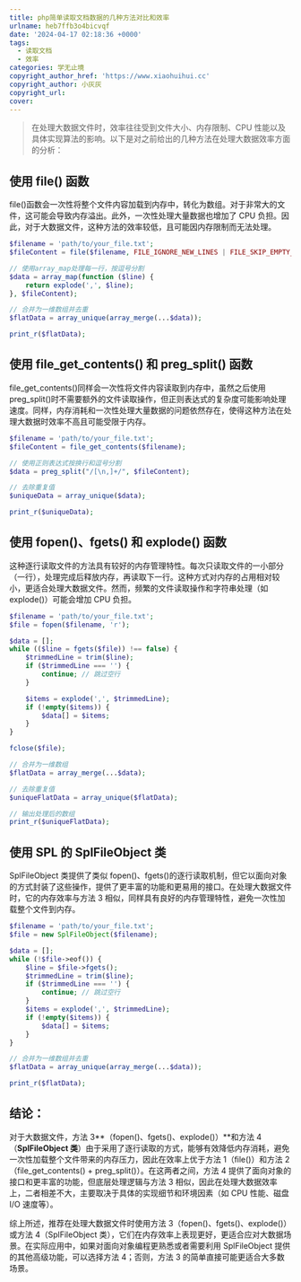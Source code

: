 ```yaml
---
title: php简单读取文档数据的几种方法对比和效率
urlname: heb7ffb3o4bicvqf
date: '2024-04-17 02:18:36 +0000'
tags:
  - 读取文档
  - 效率
categories: 学无止境
copyright_author_href: 'https://www.xiaohuihui.cc'
copyright_author: 小灰灰
copyright_url:
cover:
---
```


> 在处理大数据文件时，效率往往受到文件大小、内存限制、CPU 性能以及具体实现算法的影响。以下是对之前给出的几种方法在处理大数据效率方面的分析：

## 使用 file() 函数

file()函数会一次性将整个文件内容加载到内存中，转化为数组。对于非常大的文件，这可能会导致内存溢出。此外，一次性处理大量数据也增加了 CPU 负担。因此，对于大数据文件，这种方法的效率较低，且可能因内存限制而无法处理。

```php
$filename = 'path/to/your_file.txt';
$fileContent = file($filename, FILE_IGNORE_NEW_LINES | FILE_SKIP_EMPTY_LINES); // 去除换行符并忽略空行

// 使用array_map处理每一行，按逗号分割
$data = array_map(function ($line) {
    return explode(',', $line);
}, $fileContent);

// 合并为一维数组并去重
$flatData = array_unique(array_merge(...$data));

print_r($flatData);
```

## 使用 file_get_contents() 和 preg_split() 函数

file_get_contents()同样会一次性将文件内容读取到内存中，虽然之后使用 preg_split()时不需要额外的文件读取操作，但正则表达式的复杂度可能影响处理速度。同样，内存消耗和一次性处理大量数据的问题依然存在，使得这种方法在处理大数据时效率不高且可能受限于内存。

```php
$filename = 'path/to/your_file.txt';
$fileContent = file_get_contents($filename);

// 使用正则表达式按换行和逗号分割
$data = preg_split("/[\n,]+/", $fileContent);

// 去除重复值
$uniqueData = array_unique($data);

print_r($uniqueData);

```

## 使用 fopen()、fgets() 和 explode() 函数

这种逐行读取文件的方法具有较好的内存管理特性。每次只读取文件的一小部分（一行），处理完成后释放内存，再读取下一行。这种方式对内存的占用相对较小，更适合处理大数据文件。然而，频繁的文件读取操作和字符串处理（如 explode()）可能会增加 CPU 负担。

```php
$filename = 'path/to/your_file.txt';
$file = fopen($filename, 'r');

$data = [];
while (($line = fgets($file)) !== false) {
    $trimmedLine = trim($line);
    if ($trimmedLine === '') {
        continue; // 跳过空行
    }

    $items = explode(',', $trimmedLine);
    if (!empty($items)) {
        $data[] = $items;
    }
}

fclose($file);

// 合并为一维数组
$flatData = array_merge(...$data);

// 去除重复值
$uniqueFlatData = array_unique($flatData);

// 输出处理后的数组
print_r($uniqueFlatData);

```

## 使用 SPL 的 SplFileObject 类

SplFileObject 类提供了类似 fopen()、fgets()的逐行读取机制，但它以面向对象的方式封装了这些操作，提供了更丰富的功能和更易用的接口。在处理大数据文件时，它的内存效率与方法 3 相似，同样具有良好的内存管理特性，避免一次性加载整个文件到内存。

```php
$filename = 'path/to/your_file.txt';
$file = new SplFileObject($filename);

$data = [];
while (!$file->eof()) {
    $line = $file->fgets();
    $trimmedLine = trim($line);
    if ($trimmedLine === '') {
        continue; // 跳过空行
    }
    $items = explode(',', $trimmedLine);
    if (!empty($items)) {
        $data[] = $items;
    }
}

// 合并为一维数组并去重
$flatData = array_unique(array_merge(...$data));

print_r($flatData);

```

## 结论：

对于大数据文件，方法 3**（fopen()、fgets()、explode()）**和方法 4（**SplFileObject 类**）由于采用了逐行读取的方式，能够有效降低内存消耗，避免一次性加载整个文件带来的内存压力，因此在效率上优于方法 1（file()）和方法 2（file_get_contents() + preg_split()）。在这两者之间，方法 4 提供了面向对象的接口和更丰富的功能，但底层处理逻辑与方法 3 相似，因此在处理大数据效率上，二者相差不大，主要取决于具体的实现细节和环境因素（如 CPU 性能、磁盘 I/O 速度等）。

综上所述，推荐在处理大数据文件时使用方法 3（fopen()、fgets()、explode()）或方法 4（SplFileObject 类），它们在内存效率上表现更好，更适合应对大数据场景。在实际应用中，如果对面向对象编程更熟悉或者需要利用 SplFileObject 提供的其他高级功能，可以选择方法 4；否则，方法 3 的简单直接可能更适合大多数场景。
